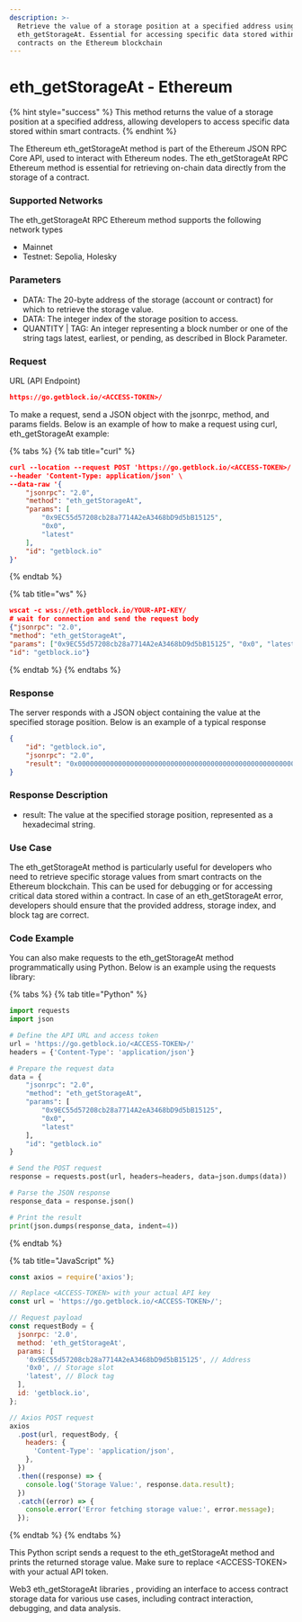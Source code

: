 ```yaml
---
description: >-
  Retrieve the value of a storage position at a specified address using
  eth_getStorageAt. Essential for accessing specific data stored within smart
  contracts on the Ethereum blockchain
---
```


# eth\_getStorageAt - Ethereum

{% hint style="success" %}
This method returns the value of a storage position at a specified address, allowing developers to access specific data stored within smart contracts.
{% endhint %}

The Ethereum eth\_getStorageAt method is part of the Ethereum JSON RPC Core API, used to interact with Ethereum nodes. The eth\_getStorageAt RPC Ethereum method is essential for retrieving on-chain data directly from the storage of a contract.

### Supported Networks

The eth\_getStorageAt RPC Ethereum method supports the following network types

* Mainnet
* Testnet: Sepolia, Holesky

### Parameters

* DATA: The 20-byte address of the storage (account or contract) for which to retrieve the storage value.
* DATA: The integer index of the storage position to access.
* QUANTITY | TAG: An integer representing a block number or one of the string tags latest, earliest, or pending, as described in Block Parameter.

### Request

URL (API Endpoint)

```json
https://go.getblock.io/<ACCESS-TOKEN>/
```

To make a request, send a JSON object with the jsonrpc, method, and params fields. Below is an example of how to make a request using curl, eth\_getStorageAt example:

{% tabs %}
{% tab title="curl" %}
```json
curl --location --request POST 'https://go.getblock.io/<ACCESS-TOKEN>/' \
--header 'Content-Type: application/json' \
--data-raw '{
    "jsonrpc": "2.0",
    "method": "eth_getStorageAt",
    "params": [
        "0x9EC55d57208cb28a7714A2eA3468bD9d5bB15125",
        "0x0",
        "latest"
    ],
    "id": "getblock.io"
}'
```
{% endtab %}

{% tab title="ws" %}
```json
wscat -c wss://eth.getblock.io/YOUR-API-KEY/ 
# wait for connection and send the request body 
{"jsonrpc": "2.0",
"method": "eth_getStorageAt",
"params": ["0x9EC55d57208cb28a7714A2eA3468bD9d5bB15125", "0x0", "latest"],
"id": "getblock.io"}
```
{% endtab %}
{% endtabs %}

### Response

The server responds with a JSON object containing the value at the specified storage position. Below is an example of a typical response

```json
{
    "id": "getblock.io",
    "jsonrpc": "2.0",
    "result": "0x0000000000000000000000000000000000000000000000000000000000000000"
}
```

### Response Description

* result: The value at the specified storage position, represented as a hexadecimal string.

### Use Case

The eth\_getStorageAt method is particularly useful for developers who need to retrieve specific storage values from smart contracts on the Ethereum blockchain. This can be used for debugging or for accessing critical data stored within a contract. In case of an eth\_getStorageAt error, developers should ensure that the provided address, storage index, and block tag are correct.

### Code Example

You can also make requests to the eth\_getStorageAt method programmatically using Python. Below is an example using the requests library:

{% tabs %}
{% tab title="Python" %}
```python
import requests
import json

# Define the API URL and access token
url = 'https://go.getblock.io/<ACCESS-TOKEN>/'
headers = {'Content-Type': 'application/json'}

# Prepare the request data
data = {
    "jsonrpc": "2.0",
    "method": "eth_getStorageAt",
    "params": [
        "0x9EC55d57208cb28a7714A2eA3468bD9d5bB15125",
        "0x0",
        "latest"
    ],
    "id": "getblock.io"
}

# Send the POST request
response = requests.post(url, headers=headers, data=json.dumps(data))

# Parse the JSON response
response_data = response.json()

# Print the result
print(json.dumps(response_data, indent=4))

```
{% endtab %}

{% tab title="JavaScript" %}
```javascript
const axios = require('axios');

// Replace <ACCESS-TOKEN> with your actual API key
const url = 'https://go.getblock.io/<ACCESS-TOKEN>/';

// Request payload
const requestBody = {
  jsonrpc: '2.0',
  method: 'eth_getStorageAt',
  params: [
    '0x9EC55d57208cb28a7714A2eA3468bD9d5bB15125', // Address
    '0x0', // Storage slot
    'latest', // Block tag
  ],
  id: 'getblock.io',
};

// Axios POST request
axios
  .post(url, requestBody, {
    headers: {
      'Content-Type': 'application/json',
    },
  })
  .then((response) => {
    console.log('Storage Value:', response.data.result);
  })
  .catch((error) => {
    console.error('Error fetching storage value:', error.message);
  });

```
{% endtab %}
{% endtabs %}

This Python script sends a request to the eth\_getStorageAt method and prints the returned storage value. Make sure to replace \<ACCESS-TOKEN> with your actual API token.

Web3 eth\_getStorageAt libraries , providing an interface to access contract storage data for various use cases, including contract interaction, debugging, and data analysis.

